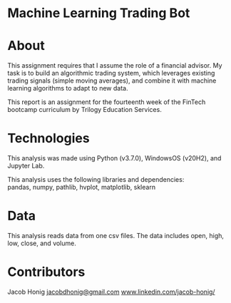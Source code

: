 # Machine Learning Trading Bot

# About
This assignment requires that I assume the role of a financial advisor. My task is to build an algorithmic trading system, which leverages existing trading signals (simple moving averages), and combine it with machine learning algorithms to adapt to new data.

This report is an assignment for the fourteenth week of the FinTech bootcamp curriculum by Trilogy Education Services.

# Technologies
This analysis was made using Python (v3.7.0), WindowsOS (v20H2), and Jupyter Lab.

This analysis uses the following libraries and dependencies: <br/>
pandas, numpy, pathlib, hvplot, matplotlib, sklearn

# Data
This analysis reads data from one csv files. The data includes open, high, low, close, and volume. 


# Contributors
Jacob Honig jacobdhonig@gmail.com www.linkedin.com/jacob-honig/
